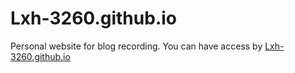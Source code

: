 # Lxh-3260.github.io
Personal website for blog recording.
You can have access by [Lxh-3260.github.io](https://Lxh-3260.github.io)